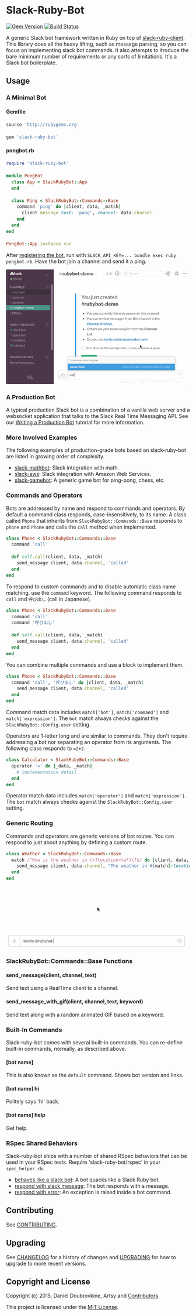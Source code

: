 Slack-Ruby-Bot
==============

[![Gem Version](https://badge.fury.io/rb/slack-ruby-bot.svg)](http://badge.fury.io/rb/slack-ruby-bot)
[![Build Status](https://travis-ci.org/dblock/slack-ruby-bot.png)](https://travis-ci.org/dblock/slack-ruby-bot)

A generic Slack bot framework written in Ruby on top of [slack-ruby-client](https://github.com/dblock/slack-ruby-client). This library does all the heavy lifting, such as message parsing, so you can focus on implementing slack bot commands. It also attempts to itroduce the bare minimum number of requirements or any sorts of limitations. It's a Slack bot boilerplate.

## Usage

### A Minimal Bot

#### Gemfile

```ruby
source 'http://rubygems.org'

gem 'slack-ruby-bot'
```

#### pongbot.rb

```ruby
require 'slack-ruby-bot'

module PongBot
  class App < SlackRubyBot::App
  end

  class Ping < SlackRubyBot::Commands::Base
    command 'ping' do |client, data, _match|
      client.message text: 'pong', channel: data.channel
    end
  end
end

PongBot::App.instance.run
```

After [registering the bot](DEPLOYMENT.md), run with `SLACK_API_KEY=... bundle exec ruby pongbot.rb`. Have the bot join a channel and send it a ping.

![](screenshots/demo.gif)

### A Production Bot

A typical production Slack bot is a combination of a vanilla web server and a websocket application that talks to the Slack Real Time Messaging API. See our [Writing a Production Bot](TUTORIAL.md) tutorial for more information.

### More Involved Examples

The following examples of production-grade bots based on slack-ruby-bot are listed in growing order of complexity.

* [slack-mathbot](https://github.com/dblock/slack-mathbot): Slack integration with math.
* [slack-aws](https://github.com/dblock/slack-aws): Slack integration with Amazon Web Services.
* [slack-gamebot](https://github.com/dblock/slack-gamebot): A generic game bot for ping-pong, chess, etc.

### Commands and Operators

Bots are addressed by name and respond to commands and operators. By default a command class responds, case-insensitively, to its name. A class called `Phone` that inherits from `SlackRubyBot::Commands::Base` responds to `phone` and `Phone` and calls the `call` method when implemented.

```ruby
class Phone < SlackRubyBot::Commands::Base
  command 'call'

  def self.call(client, data, _match)
    send_message client, data.channel, 'called'
  end
end
```

To respond to custom commands and to disable automatic class name matching, use the `command` keyword. The following command responds to `call` and `呼び出し` (call in Japanese).

```ruby
class Phone < SlackRubyBot::Commands::Base
  command 'call'
  command '呼び出し'

  def self.call(client, data, _match)
    send_message client, data.channel, 'called'
  end
end
```

You can combine multiple commands and use a block to implement them.

```ruby
class Phone < SlackRubyBot::Commands::Base
  command 'call', '呼び出し' do |client, data, _match|
    send_message client, data.channel, 'called'
  end
end
```

Command match data includes `match['bot']`, `match['command']` and `match['expression']`. The `bot` match always checks against the `SlackRubyBot::Config.user` setting.

Operators are 1-letter long and are similar to commands. They don't require addressing a bot nor separating an operator from its arguments. The following class responds to `=2+2`.

```ruby
class Calculator < SlackRubyBot::Commands::Base
  operator '=' do |_data, _match|
    # implementation detail
  end
end
```

Operator match data includes `match['operator']` and `match['expression']`. The `bot` match always checks against the `SlackRubyBot::Config.user` setting.

### Generic Routing

Commands and operators are generic versions of bot routes. You can respond to just about anything by defining a custom route.

```ruby
class Weather < SlackRubyBot::Commands::Base
  match /^How is the weather in (<?location>\w*)\?$/ do |client, data, match|
    send_message client, data.channel, "The weather in #{match[:location]} is nice."
  end
end
```

![](screenshots/weather.gif)

### SlackRubyBot::Commands::Base Functions

#### send_message(client, channel, text)

Send text using a RealTime client to a channel.

#### send_message_with_gif(client, channel, text, keyword)

Send text along with a random animated GIF based on a keyword.

### Built-In Commands

Slack-ruby-bot comes with several built-in commands. You can re-define built-in commands, normally, as described above.

#### [bot name]

This is also known as the `default` command. Shows bot version and links.

#### [bot name] hi

Politely says 'hi' back.

#### [bot name] help

Get help.

### RSpec Shared Behaviors

Slack-ruby-bot ships with a number of shared RSpec behaviors that can be used in your RSpec tests. Require 'slack-ruby-bot/rspec' in your `spec_helper.rb`.

* [behaves like a slack bot](lib/slack-ruby-bot/rspec/support/slack-ruby-bot/it_behaves_like_a_slack_bot.rb): A bot quacks like a Slack Ruby bot.
* [respond with slack message](lib/slack-ruby-bot/rspec/support/slack-ruby-bot/respond_with_slack_message.rb): The bot responds with a message.
* [respond with error](lib/slack-ruby-bot/rspec/support/slack-ruby-bot/respond_with_error.rb): An exception is raised inside a bot command.

## Contributing

See [CONTRIBUTING](CONTRIBUTING.md).

## Upgrading

See [CHANGELOG](CHANGELOG.md) for a history of changes and [UPGRADING](UPGRADING.md) for how to upgrade to more recent versions.

## Copyright and License

Copyright (c) 2015, Daniel Doubrovkine, Artsy and [Contributors](CHANGELOG.md).

This project is licensed under the [MIT License](LICENSE.md).
